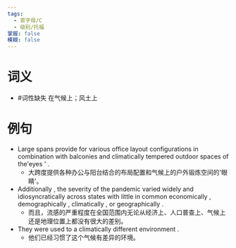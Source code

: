 ```yaml
---
tags:
  - 首字母/C
  - 级别/托福
掌握: false
模糊: false
---
```

# 词义
- #词性缺失 在气候上；风土上
# 例句
- Large spans provide for various office layout configurations in combination with balconies and climatically tempered outdoor spaces of the'eyes ' .
	- 大跨度提供各种办公与阳台结合的布局配置和气候上的户外锻炼空间的'眼睛'。
- Additionally , the severity of the pandemic varied widely and idiosyncratically across states with little in common economically , demographically , climatically , or geographically .
	- 而且，流感的严重程度在全国范围内无论从经济上、人口普查上、气候上还是地理位置上都没有很大的差别。
- They were used to a climatically different environment .
	- 他们已经习惯了这个气候有差异的环境。
